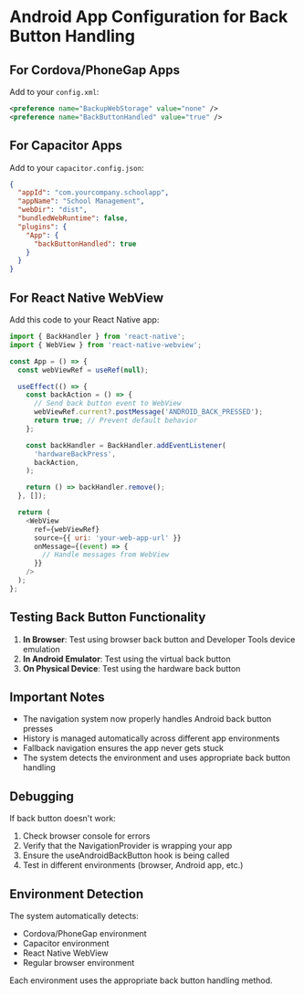 # Android App Configuration for Back Button Handling

## For Cordova/PhoneGap Apps

Add to your `config.xml`:

```xml
<preference name="BackupWebStorage" value="none" />
<preference name="BackButtonHandled" value="true" />
```

## For Capacitor Apps

Add to your `capacitor.config.json`:

```json
{
  "appId": "com.yourcompany.schoolapp",
  "appName": "School Management",
  "webDir": "dist",
  "bundledWebRuntime": false,
  "plugins": {
    "App": {
      "backButtonHandled": true
    }
  }
}
```

## For React Native WebView

Add this code to your React Native app:

```javascript
import { BackHandler } from 'react-native';
import { WebView } from 'react-native-webview';

const App = () => {
  const webViewRef = useRef(null);

  useEffect(() => {
    const backAction = () => {
      // Send back button event to WebView
      webViewRef.current?.postMessage('ANDROID_BACK_PRESSED');
      return true; // Prevent default behavior
    };

    const backHandler = BackHandler.addEventListener(
      'hardwareBackPress',
      backAction,
    );

    return () => backHandler.remove();
  }, []);

  return (
    <WebView
      ref={webViewRef}
      source={{ uri: 'your-web-app-url' }}
      onMessage={(event) => {
        // Handle messages from WebView
      }}
    />
  );
};
```

## Testing Back Button Functionality

1. **In Browser**: Test using browser back button and Developer Tools device emulation
2. **In Android Emulator**: Test using the virtual back button
3. **On Physical Device**: Test using the hardware back button

## Important Notes

- The navigation system now properly handles Android back button presses
- History is managed automatically across different app environments
- Fallback navigation ensures the app never gets stuck
- The system detects the environment and uses appropriate back button handling

## Debugging

If back button doesn't work:

1. Check browser console for errors
2. Verify that the NavigationProvider is wrapping your app
3. Ensure the useAndroidBackButton hook is being called
4. Test in different environments (browser, Android app, etc.)

## Environment Detection

The system automatically detects:
- Cordova/PhoneGap environment
- Capacitor environment  
- React Native WebView
- Regular browser environment

Each environment uses the appropriate back button handling method.